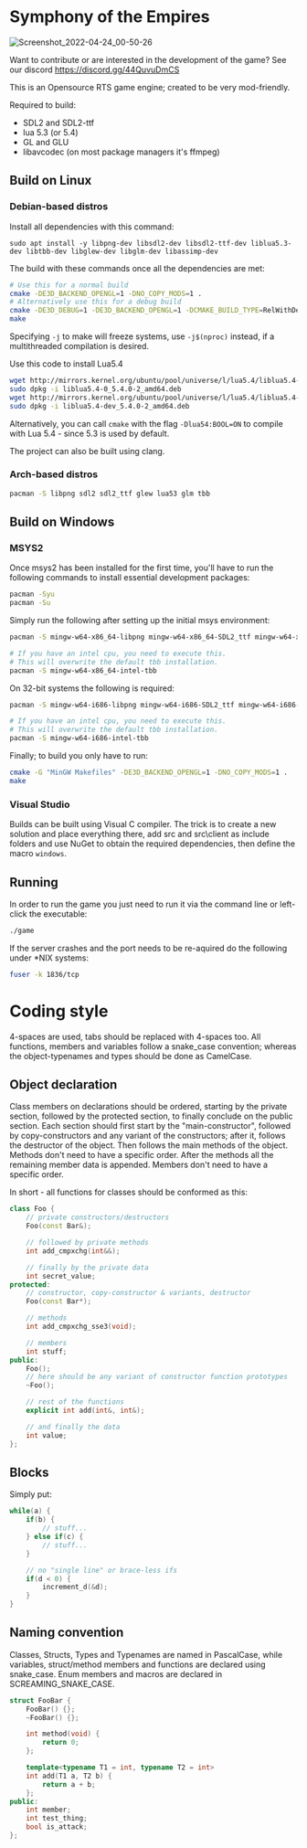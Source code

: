 # Symphony of the Empires
![Screenshot_2022-04-24_00-50-26](https://user-images.githubusercontent.com/39974089/164966091-b1683ebb-d1c5-4b22-b768-cb9c04b96b56.png)

Want to contribute or are interested in the development of the game? See our discord https://discord.gg/44QuvuDmCS

This is an Opensource RTS game engine; created to be very mod-friendly.

Required to build:

* SDL2 and SDL2-ttf
* lua 5.3 (or 5.4)
* GL and GLU
* libavcodec (on most package managers it's ffmpeg)

## Build on Linux

### Debian-based distros
Install all dependencies with this command:
```
sudo apt install -y libpng-dev libsdl2-dev libsdl2-ttf-dev liblua5.3-dev libtbb-dev libglew-dev libglm-dev libassimp-dev
```

The build with these commands once all the dependencies are met:
```sh
# Use this for a normal build
cmake -DE3D_BACKEND_OPENGL=1 -DNO_COPY_MODS=1 .
# Alternatively use this for a debug build
cmake -DE3D_DEBUG=1 -DE3D_BACKEND_OPENGL=1 -DCMAKE_BUILD_TYPE=RelWithDebInfo .
make
```

Specifying `-j` to make will freeze systems, use `-j$(nproc)` instead, if a multithreaded compilation is desired.

Use this code to install Lua5.4
```sh
wget http://mirrors.kernel.org/ubuntu/pool/universe/l/lua5.4/liblua5.4-0_5.4.0-2_amd64.deb
sudo dpkg -i liblua5.4-0_5.4.0-2_amd64.deb
wget http://mirrors.kernel.org/ubuntu/pool/universe/l/lua5.4/liblua5.4-dev_5.4.0-2_amd64.deb
sudo dpkg -i liblua5.4-dev_5.4.0-2_amd64.deb
```
Alternatively, you can call `cmake` with the flag `-Dlua54:BOOL=ON` to compile with Lua 5.4 - since 5.3 is used by default.

The project can also be built using clang.

### Arch-based distros

```sh
pacman -S libpng sdl2 sdl2_ttf glew lua53 glm tbb
```

## Build on Windows

### MSYS2
Once msys2 has been installed for the first time, you'll have to run the following commands to install essential development packages:
```sh
pacman -Syu
pacman -Su
```

Simply run the following after setting up the initial msys environment:
```sh
pacman -S mingw-w64-x86_64-libpng mingw-w64-x86_64-SDL2_ttf mingw-w64-x86_64-SDL2 mingw-w64-x86_64-glew mingw-w64-x86_64-lua mingw-w64-x86_64-glm mingw-w64-x86_64-zlib

# If you have an intel cpu, you need to execute this.
# This will overwrite the default tbb installation.
pacman -S mingw-w64-x86_64-intel-tbb
```

On 32-bit systems the following is required:
```sh
pacman -S mingw-w64-i686-libpng mingw-w64-i686-SDL2_ttf mingw-w64-i686-SDL2 mingw-w64-i686-glew mingw-w64-i686-lua mingw-w64-i686-glm mingw-w64-i686-zlib

# If you have an intel cpu, you need to execute this.
# This will overwrite the default tbb installation.
pacman -S mingw-w64-i686-intel-tbb
```

Finally; to build you only have to run:
```sh
cmake -G "MinGW Makefiles" -DE3D_BACKEND_OPENGL=1 -DNO_COPY_MODS=1 .
make
```

### Visual Studio
Builds can be built using Visual C compiler. The trick is to create a new solution and place everything there, add src and src\\client as include folders and use NuGet to obtain the required dependencies, then define the macro `windows`.

## Running
In order to run the game you just need to run it via the command line or left-click the executable:
```sh
./game
```

If the server crashes and the port needs to be re-aquired do the following under *NIX systems:
```sh
fuser -k 1836/tcp
```

# Coding style
4-spaces are used, tabs should be replaced with 4-spaces too. All functions, members and variables follow a
snake_case convention; whereas the object-typenames and types should be done as CamelCase.

## Object declaration
Class members on declarations should be ordered, starting by the private section, followed by the protected section, to
finally conclude on the public section. Each section should first start by the "main-constructor", followed by copy-constructors
and any variant of the constructors; after it, follows the destructor of the object. Then follows the main methods of the
object. Methods don't need to have a specific order. After the methods all the remaining member data is appended. Members
don't need to have a specific order.

In short - all functions for classes should be conformed as this:
```cpp
class Foo {
    // private constructors/destructors
    Foo(const Bar&);

    // followed by private methods
    int add_cmpxchg(int&&);

    // finally by the private data
    int secret_value;
protected:
    // constructor, copy-constructor & variants, destructor
    Foo(const Bar*);

    // methods
    int add_cmpxchg_sse3(void);

    // members
    int stuff;
public:
    Foo();
    // here should be any variant of constructor function prototypes
    ~Foo();

    // rest of the functions
    explicit int add(int&, int&);

    // and finally the data
    int value;
};
```

## Blocks
Simply put:
```cpp
while(a) {
    if(b) {
        // stuff...
    } else if(c) {
        // stuff...
    }

    // no "single line" or brace-less ifs
    if(d < 0) {
        increment_d(&d);
    }
}
```

## Naming convention
Classes, Structs, Types and Typenames are named in PascalCase, while variables, struct/method members and functions are declared using snake_case. Enum members and macros are declared in SCREAMING_SNAKE_CASE.

```cpp
struct FooBar {
    FooBar() {};
    ~FooBar() {};

    int method(void) {
        return 0;
    };

    template<typename T1 = int, typename T2 = int>
    int add(T1 a, T2 b) {
        return a + b;
    };
public:
    int member;
    int test_thing;
    bool is_attack;
};

